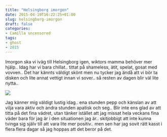 ```yaml
---
title: "Helsingborg imorgon"
date: 2015-04-10T16:22:25+01:00
slug: helsingborg-imorgon
draft: false
categories:
- Camilla uncensored
tags:
- ghost
- 2015
---
```


Imorgon ska vi iväg till Helsingborg igen, wiktors mamma behöver mer hjälp.. Idag har vi bara chillat.. tittat på shameless, ätit, spelat, gosat med vovven.. Det har kännts väldigt skönt men nu tycker jag ändå att vi bör ta disken och lite annat vettigt innan vi sover.. så resten av dagen blir väl lite nytta..

![](/assets/images/ghost/2015/04/20150211_070916.jpg)

Jag känner mig väldigt lustig idag.. ena stunden pepp och känslan av att vilja vara aktiv och andra stunden apatisk och seg..
Blir inte ens glad av att titta på det fina vädret, utan tänker istället att jag missat hela veckans fina väder bara för jag är i den situationen jag är.. skitjobbigt att inte kunna tvinga sig själv till att vara lite mer positiv.. men sen har jag sovit rätt kasst i flera flera dagar så jag hoppas att det beror på det.
